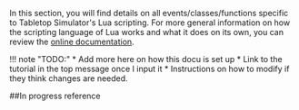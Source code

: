 In this section, you will find details on all events/classes/functions specific to Tabletop Simulator's Lua scripting. For more general information on how the scripting language of Lua works and what it does on its own, you can review the [online documentation](https://www.lua.org/docs.html). 

!!! note "TODO:"
	* Add more here on how this docu is set up
	* Link to the tutorial in the top message once I input it
	* Instructions on how to modify if they think changes are needed.
	
	
##In progress reference

[<span class="tag tab"></span>](typeandclass)&nbsp; 
[<span class="tag str"></span>](typeandclass)&nbsp; 
[<span class="tag int"></span>](typeandclass)&nbsp; 
[<span class="tag flo"></span>](typeandclass)&nbsp; 
[<span class="tag nil"></span>](typeandclass)&nbsp; 
[<span class="tag boo"></span>](typeandclass)&nbsp; 
[<span class="tag obj"></span>](typeandclass)&nbsp; 


[<span class="ret tab"></span>](typeandclass)&nbsp; 
[<span class="ret str"></span>](typeandclass)&nbsp; 
[<span class="ret int"></span>](typeandclass)&nbsp; 
[<span class="ret flo"></span>](typeandclass)&nbsp; 
[<span class="ret nil"></span>](typeandclass)&nbsp; 
[<span class="ret boo"></span>](typeandclass)&nbsp; 
[<span class="ret obj"></span>](typeandclass)&nbsp;
